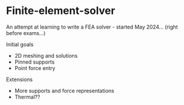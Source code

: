 # Finite-element-solver
An attempt at learning to write a FEA solver - started May 2024... (right before exams...)

Initial goals 
- 2D meshing and solutions 
- Pinned supports 
- Point force entry

Extensions 
- More supports and force representations 
- Thermal?? 
